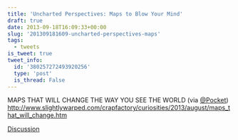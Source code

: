 ```yaml
---
title: 'Uncharted Perspectives: Maps to Blow Your Mind'
draft: true
date: 2013-09-18T16:09:33+00:00
slug: '201309181609-uncharted-perspectives-maps'
tags:
  - tweets
is_tweet: true
tweet_info:
  id: '380257272493920256'
  type: 'post'
  is_thread: False
---
```




MAPS THAT WILL CHANGE THE WAY YOU SEE THE WORLD (via [@Pocket](https://x.com/Pocket)) <http://www.slightlywarped.com/crapfactory/curiosities/2013/august/maps_that_will_change.htm>

[Discussion](https://x.com/sytelus/status/380257272493920256)
